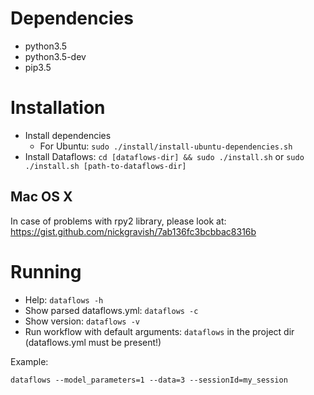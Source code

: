 
# Dependencies

* python3.5
* python3.5-dev
* pip3.5

# Installation

* Install dependencies
  * For Ubuntu: `sudo ./install/install-ubuntu-dependencies.sh`
* Install Dataflows: `cd [dataflows-dir] && sudo ./install.sh` or `sudo ./install.sh [path-to-dataflows-dir]`

## Mac OS X

In case of problems with rpy2 library, please look at: https://gist.github.com/nickgravish/7ab136fc3bcbbac8316b

# Running

* Help: `dataflows -h`
* Show parsed dataflows.yml: `dataflows -c`
* Show version: `dataflows -v`
* Run workflow with default arguments: `dataflows` in the project dir (dataflows.yml must be present!)

Example:

`dataflows --model_parameters=1 --data=3 --sessionId=my_session`
